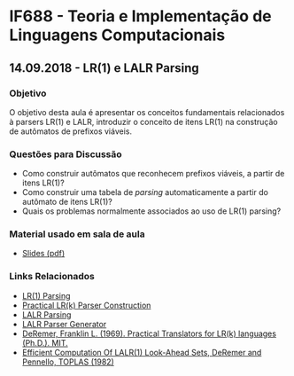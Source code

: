 # IF688 - Teoria e Implementação de Linguagens Computacionais

## 14.09.2018 - LR(1) e LALR Parsing

### Objetivo

O objetivo desta aula é apresentar os conceitos fundamentais relacionados à parsers LR(1) e LALR, introduzir o conceito de itens LR(1) na construção de autômatos de prefixos viáveis.

### Questões para Discussão

- Como construir autômatos que reconhecem prefixos viáveis, a partir de itens LR(1)?
- Como construir uma tabela de _parsing_ automaticamente a partir do autômato de itens LR(1)?
- Quais os problemas normalmente associados ao uso de LR(1) parsing?

### Material usado em sala de aula

- [Slides (pdf)](https://drive.google.com/open?id=1drCoH9NSnSo74RnnbTarEkXHNIRzusMf)

### Links Relacionados

- [LR(1) Parsing](https://en.wikipedia.org/wiki/Canonical_LR_parser)
- [Practical LR(k) Parser Construction](http://david.tribble.com/text/lrk_parsing.html)
- [LALR Parsing](https://en.wikipedia.org/wiki/LALR_parser)
- [LALR Parser Generator](https://en.wikipedia.org/wiki/LALR_parser_generator)
- [DeRemer, Franklin L. (1969). Practical Translators for LR(k) languages (Ph.D.). MIT.](http://publications.csail.mit.edu/lcs/pubs/pdf/MIT-LCS-TR-065.pdf)
- [Efficient Computation Of LALR(1) Look-Ahead Sets, DeRemer and Pennello, TOPLAS (1982)](http://dl.acm.org/citation.cfm?id=357187)